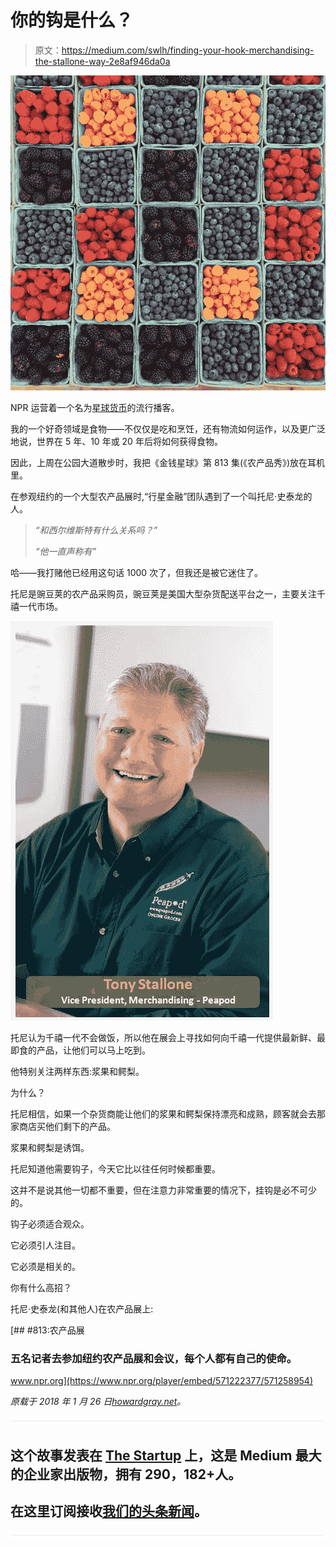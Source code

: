 # 你的钩是什么？

> 原文：<https://medium.com/swlh/finding-your-hook-merchandising-the-stallone-way-2e8af946da0a>

![](img/e8fd9b010f7d3c17723adc3c8c20610f.png)

NPR 运营着一个名为[星球货币](https://www.npr.org/sections/money/)的流行播客。

我的一个好奇领域是食物——不仅仅是吃和烹饪，还有物流如何运作，以及更广泛地说，世界在 5 年、10 年或 20 年后将如何获得食物。

因此，上周在公园大道散步时，我把《金钱星球》第 813 集(《农产品秀》)放在耳机里。

在参观纽约的一个大型农产品展时,“行星金融”团队遇到了一个叫托尼·史泰龙的人。

> *“和西尔维斯特有什么关系吗？”*
> 
> *“他一直声称有”*

哈——我打赌他已经用这句话 1000 次了，但我还是被它迷住了。

托尼是豌豆荚的农产品采购员，豌豆荚是美国大型杂货配送平台之一，主要关注千禧一代市场。

![](img/99bc4e5e2ebf75351932abeea104e83e.png)

托尼认为千禧一代不会做饭，所以他在展会上寻找如何向千禧一代提供最新鲜、最即食的产品，让他们可以马上吃到。

他特别关注两样东西:浆果和鳄梨。

为什么？

托尼相信，如果一个杂货商能让他们的浆果和鳄梨保持漂亮和成熟，顾客就会去那家商店买他们剩下的产品。

浆果和鳄梨是诱饵。

托尼知道他需要钩子，今天它比以往任何时候都重要。

这并不是说其他一切都不重要，但在注意力非常重要的情况下，挂钩是必不可少的。

钩子必须适合观众。

它必须引人注目。

它必须是相关的。

你有什么高招？

托尼·史泰龙(和其他人)在农产品展上:

[](https://www.npr.org/player/embed/571222377/571258954) [## #813:农产品展

### 五名记者去参加纽约农产品展和会议，每个人都有自己的使命。

www.npr.org](https://www.npr.org/player/embed/571222377/571258954) 

*原载于 2018 年 1 月 26 日*[*howardgray.net*](http://howardgray.net/2018/01/26/finding-your-hook-merchandising-the-stallone-way/)*。*

![](img/731acf26f5d44fdc58d99a6388fe935d.png)

## 这个故事发表在 [The Startup](https://medium.com/swlh) 上，这是 Medium 最大的企业家出版物，拥有 290，182+人。

## 在这里订阅接收[我们的头条新闻](http://growthsupply.com/the-startup-newsletter/)。

![](img/731acf26f5d44fdc58d99a6388fe935d.png)